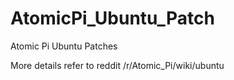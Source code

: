 # AtomicPi_Ubuntu_Patch

Atomic Pi Ubuntu Patches

More details refer to reddit /r/Atomic_Pi/wiki/ubuntu
